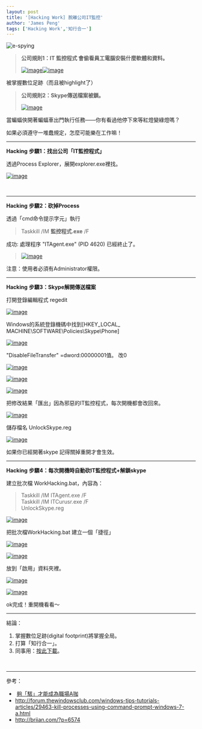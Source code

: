 ```yaml
---
layout: post
title: '[Hacking Work] 脫離公司IT監控'
author: 'James Peng'
tags: ['Hacking Work','知行合一']
---
```


![e-spying](http://lh3.ggpht.com/-QOcDjgvn2VQ/URyixcaxF1I/AAAAAAAAR3c/RRuJxG4rhsY/e-spying%25255B4%25255D.jpg?imgmax=800 "e-spying")

> **公司規則1：IT 監控程式 會偷看員工電腦安裝什麼軟體和資料。**
>
> [![image](http://lh5.ggpht.com/-21eEN9n9BlI/URSUAGh0SLI/AAAAAAAAQIQ/7OVyeMywLc8/image_thumb%25255B65%25255D.png?imgmax=800 "image")](http://lh4.ggpht.com/-rMdesQEBcC4/URST-7WAGeI/AAAAAAAAQII/DkC8qqrTR6k/s1600-h/image%25255B116%25255D.png)[![image](http://lh6.ggpht.com/-b1Ymhi_SFyw/URSUBg-X8AI/AAAAAAAAQIg/aptgfNAEYiM/image_thumb%25255B68%25255D.png?imgmax=800 "image")](http://lh5.ggpht.com/-pCwApBqNI7A/URSUA0hJPlI/AAAAAAAAQIY/hRXMhvgLGqI/s1600-h/image%25255B121%25255D.png)  

被掌握數位足跡（而且被highlight了）

> **公司規則2：Skype傳送檔案被鎖。**
>
> [![image](http://lh6.ggpht.com/-1qX4g8PcQgc/URSPc4hyirI/AAAAAAAAQCc/m2ORruJFOOA/image_thumb%25255B7%25255D.png?imgmax=800 "image")](http://lh3.ggpht.com/-_sC3rkkxILo/URSPbxrneII/AAAAAAAAQCU/Ih3KUdxVg0M/s1600-h/image%25255B16%25255D.png)

當蝙蝠俠開著蝙蝠車出門執行任務——你有看過他停下來等紅燈變綠燈嗎？

如果必須遵守一堆蠢規定，怎麼可能樂在工作嘛！

* * * * *

**Hacking** **步驟1：找出公司「IT監控程式」**

透過Process Explorer，展開explorer.exe裡找。

[![image](http://lh5.ggpht.com/--pCHWSW1ATA/URSPeXJDC-I/AAAAAAAAQCs/kg6pfiTdxMw/image_thumb%25255B15%25255D.png?imgmax=800 "image")](http://lh6.ggpht.com/-r7VOIdlaO2U/URSPdu4b1EI/AAAAAAAAQCk/5tZ2e8EDo20/s1600-h/image%25255B30%25255D.png)

 

* * * * *

**Hacking** **步驟2：砍掉Process**

透過「cmd命令提示字元」執行

> Taskkill /IM **監控程式.exe** /F

成功: 處理程序 "ITAgent.exe" (PID 4620) 已經終止了。

> [![image](http://lh3.ggpht.com/-qHi2JLGHlHA/URSPgBmSkXI/AAAAAAAAQC8/2dc3kdZgvf0/image_thumb%25255B12%25255D.png?imgmax=800 "image")](http://lh3.ggpht.com/-0OR3TEpaIqs/URSPfcLFOSI/AAAAAAAAQC0/15eGNMQyxoI/s1600-h/image%25255B25%25255D.png)

注意：使用者必須有Administrator權限。

* * * * *

**Hacking** **步驟3：Skype解開傳送檔案**

打開登錄編輯程式 regedit

[![image](http://lh5.ggpht.com/-k-UPi9dACDE/URSPiDaU6bI/AAAAAAAAQDM/hxzYS-byvh4/image_thumb%25255B26%25255D.png?imgmax=800 "image")](http://lh3.ggpht.com/-XvxukK34Z2Y/URSPgnho36I/AAAAAAAAQDE/Iy31tMsQXfA/s1600-h/image%25255B49%25255D.png)

Windows的系統登錄機碼中找到[HKEY\_LOCAL\_
MACHINE\\SOFTWARE\\Policies\\Skype\\Phone]

[![image](http://lh4.ggpht.com/-TLdGQQnhuRM/URSPj49o0LI/AAAAAAAAQDc/l5hpy44DzC4/image_thumb%25255B28%25255D.png?imgmax=800 "image")](http://lh4.ggpht.com/-kk2tWWMjC8k/URSPi7Yo2GI/AAAAAAAAQDU/ApxpSesOHBo/s1600-h/image%25255B53%25255D.png)

"DisableFileTransfer" =dword:00000001值。 改0

[![image](http://lh5.ggpht.com/-m-YU0JESyW8/URSPlbkDGzI/AAAAAAAAQDs/sVb7F9Z0CGw/image_thumb%25255B31%25255D.png?imgmax=800 "image")](http://lh3.ggpht.com/-aB6uo9AUxd8/URSPkr2cLeI/AAAAAAAAQDk/oGm5L_o3JyU/s1600-h/image%25255B58%25255D.png)

[![image](http://lh5.ggpht.com/-sJLYXx5DF3w/URSPm5ip8sI/AAAAAAAAQD8/9hEqTpj4bSA/image_thumb%25255B34%25255D.png?imgmax=800 "image")](http://lh5.ggpht.com/-SJV7GhaO2F8/URSPmA5QF4I/AAAAAAAAQD0/qTCt3r1NIDs/s1600-h/image%25255B65%25255D.png)

[![image](http://lh6.ggpht.com/-S6-OXCK4W8Q/URSPoOcZiRI/AAAAAAAAQEM/Hp6dADSYkkA/image_thumb%25255B37%25255D.png?imgmax=800 "image")](http://lh6.ggpht.com/-_EdcvQXaT_g/URSPnYm4U8I/AAAAAAAAQEE/Uvw-dYpC8VU/s1600-h/image%25255B70%25255D.png)

把修改結果「匯出」因為邪惡的IT監控程式，每次開機都會改回來。

[![image](http://lh3.ggpht.com/-EbL-r9odY-8/URSPpHFWf2I/AAAAAAAAQEc/nGmSOwrnBdU/image_thumb%25255B40%25255D.png?imgmax=800 "image")](http://lh4.ggpht.com/-NtavlEQndmw/URSPopjZdJI/AAAAAAAAQEU/mGLWHe0AhAo/s1600-h/image%25255B75%25255D.png)

儲存檔名 UnlockSkype.reg

[![image](http://lh5.ggpht.com/-8rgeCKjOG0E/URSPqwnJkXI/AAAAAAAAQEs/2ZERC6RmjD0/image_thumb%25255B42%25255D.png?imgmax=800 "image")](http://lh5.ggpht.com/-ayWgAkvghyo/URSPqLtsQZI/AAAAAAAAQEk/pVFeBdFAKnE/s1600-h/image%25255B79%25255D.png)

如果你已經開著skype 記得關掉重開才會生效。

* * * * *

**Hacking** **步驟4：每次開機時自動砍IT監控程式+解鎖skype**

建立批次檔 WorkHacking.bat，內容為：

> Taskkill /IM ITAgent.exe /F  
> Taskkill /IM ITCurusr.exe /F  
> UnlockSkype.reg

[![image](http://lh6.ggpht.com/-SketduKwYAA/URSPsOqpNzI/AAAAAAAAQE8/gy-H9PSc8g0/image_thumb%25255B45%25255D.png?imgmax=800 "image")](http://lh5.ggpht.com/-wUYGVzXMqJc/URSPrbrDlsI/AAAAAAAAQE0/fiDCZJxxwCk/s1600-h/image%25255B84%25255D.png)

把批次檔WorkHacking.bat 建立一個「捷徑」

[![image](http://lh3.ggpht.com/-qWhT5FaaUBA/URSPthUIGQI/AAAAAAAAQFM/TQ660Nl6HxE/image_thumb%25255B58%25255D.png?imgmax=800 "image")](http://lh3.ggpht.com/-auyy8BrIjLk/URSPs_rPJ_I/AAAAAAAAQFE/AXJBJ1LJMqc/s1600-h/image%25255B105%25255D.png)

[![image](http://lh5.ggpht.com/-OCWflmKcm2k/URSPus0GSAI/AAAAAAAAQFc/tYvwV2Z7NP4/image_thumb%25255B54%25255D.png?imgmax=800 "image")](http://lh6.ggpht.com/-57B-qKRE-o0/URSPuGb9biI/AAAAAAAAQFU/cEii62N7FOo/s1600-h/image%25255B99%25255D.png)

放到「啟用」資料夾裡。

[![image](http://lh5.ggpht.com/-zzaWXqjkoQM/URSPwOpYadI/AAAAAAAAQFs/kKrI7xJ30Sc/image_thumb%25255B49%25255D.png?imgmax=800 "image")](http://lh3.ggpht.com/-o5OF-6LIZy4/URSPvRRRFCI/AAAAAAAAQFk/CEr8HZQKV1w/s1600-h/image%25255B90%25255D.png)

[![image](http://lh6.ggpht.com/-EoArFl3KMHI/URSPxnvLodI/AAAAAAAAQF8/xN76bXMnF8M/image_thumb%25255B57%25255D.png?imgmax=800 "image")](http://lh3.ggpht.com/-ra0VZBJBmoA/URSPxETi3NI/AAAAAAAAQF0/X_P2FC9NlRs/s1600-h/image%25255B104%25255D.png)

ok完成！重開機看看～

* * * * *

結論：

1.  掌握數位足跡(digital footprint)將掌握全局。
2.  打算「知行合一」。
3.  同事用：[按此下載](https://skydrive.live.com/redir?resid=59D7E35D1B1C90A2!108)。

 

* * * * *

參考：

-    [夠「駭」才能成為職場A咖](http://www.jhpeng.com/2013/01/a.html)
-   <http://forum.thewindowsclub.com/windows-tips-tutorials-articles/29463-kill-processes-using-command-prompt-windows-7-a.html>
-   <http://briian.com/?p=6574>


